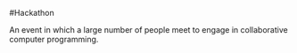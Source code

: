 #Hackathon

An event in which a large number of people meet to engage in collaborative computer programming.
